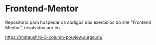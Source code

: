 # Frontend-Mentor
Repositório para hospedar os códigos dos exercícios do site "Frontend Mentor", resolvidos por eu.

https://mateushrb-3-column-preview.surge.sh/
